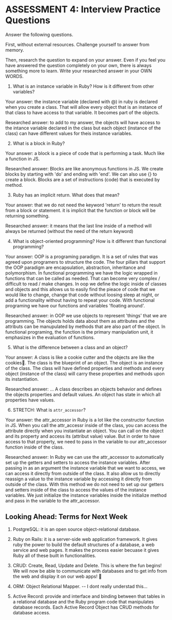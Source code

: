 # ASSESSMENT 4: Interview Practice Questions
Answer the following questions.

First, without external resources. Challenge yourself to answer from memory.

Then, research the question to expand on your answer. Even if you feel you have answered the question completely on your own, there is always something more to learn. Write your researched answer in your OWN WORDS.  

1. What is an instance variable in Ruby? How is it different from other variables?

  Your answer:  the instance variable (declared with @) in ruby is declared when you create a class. That will allow every object that is an instance of that class to have access to that variable. It becomes part of the objects.

  Researched answer: to add to my answer, the objects will have access to the intance variable declared in the class but each object (instance of the class) can have different values for theis instance variables.



2. What is a block in Ruby?

  Your answer: a block is a piece of code that is performing a task. Much like a function in JS.

  Researched answer: Blocks are like anonymous functions in JS. We create blocks by starting with 'do' and ending with 'end'. We can also use {} to create a block. Blocks are a set of instructions (code) that is executed by method. 



3. Ruby has an implicit return. What does that mean?

  Your answer: that we do not need the keyword 'return' to return the result from a block or statement. it is implicit that the function or block will be returning something.

  Researched answer: it means that the last line inside of a method will always be returned (without the need of the return keyword)



4. What is object-oriented programming? How is it different than functional programming?

  Your answer: OOP is a programing paradigm. It is a set of rules that was agreed upon programers to structure the code. The four pillars that support the OOP paradigm are encapsulation, abstraction, inheritance and polymorphism. In functional programming we have the logic wrapped in functions that can be called as needed. That can become very complex / difficult to read / make changes. In oop we define the logic inside of classes and objects and this allows us to easily find the pieace of code that we would like to change, change that code without loosing sleep at night, or add a functionality without having to repeat your code. With functional programing we have our functions and variables 'floating around'. 

  Researched answer: in OOP we use objects to represent 'things' that we are programming. The objects holds data about them as attributes and the attributs can be manupulated by methods that are also part of the object. In functional programing, the function is the primary manipulation unit, it emphasizes in the evaluation of functions.



5. What is the difference between a class and an object?

  Your answer: A class is like a cookie cutter and the objects are like the cookies🍪. The class is the blueprint of an object. The object is an instance of the class. The class will have defined properties and methods and every object (instance of the class) will carry these properties and methods upon its instantiation.

  Researched answer: ... A class describes an objects behavior and defines the objects properties and default values. An object has state in which all properties have values.



6. STRETCH: What is `attr_accessor`?

  Your answer: the attr_accessor in Ruby is a lot like the constructor function in JS. When you call the attr_accessr inside of the class, you can access the attribute directly when you instantiate an object. You can call on the object and its property and access its (attribut value) value. But in order to have access to that property, we need to pass in the variable to our attr_accessor function inside of the class.

  Researched answer: In Ruby we can use the attr_accessor to automatically set up the getters and setters to access the instance variables. After passing in as an argument the instance variable that we want to access, we can access it directly from outside of the class. It also allow us to directly reassign a value to the instance variable by accessing it directly from outside of the class. With this method we do not need to set up our getters and setters inside of the class to access the values of the instance variables. We just initialize the instance variables inside the initialize method and pass in the variable to the attr_accessor.  



## Looking Ahead: Terms for Next Week

1. PostgreSQL: it is an open source object-relational database. 
 
2. Ruby on Rails: it is a server-side web application framework. It gives ruby the power to build the default structures of a database, a web service and web pages. It makes the process easier becuase it gives Ruby all of these built in functionalities. 

3. CRUD: Create, Read, Update and Delete. This is where the fun begins! We will now be able to communicate with databases and to get info from the web and display it on our web apps! 🥳 

4. ORM: Object Relational Mapper. -- I dont really understad this... 

5. Active Record: provide and interface and binding between that tables in a relational database and the Ruby program code that manipulates database records. Each Active Record Object has CRUD methods for database access.

